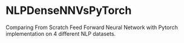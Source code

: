 # NLPDenseNNVsPyTorch
Comparing From Scratch Feed Forward Neural Network with Pytorch implementation on 4 different NLP datasets.

